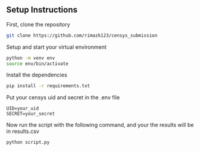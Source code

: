 ## Setup Instructions

First, clone the repository 

```bash
git clone https://github.com/rimazk123/censys_submission
```

Setup and start your virtual environment

```bash
python -m venv env
source env/bin/activate
```

Install the dependencies
```bash
pip install -r requirements.txt
```

Put your censys uid and secret in the .env file
```
UID=your_uid
SECRET=your_secret
```

Now run the script with the following command, and your the results will be in results.csv
```bash
python script.py
```
